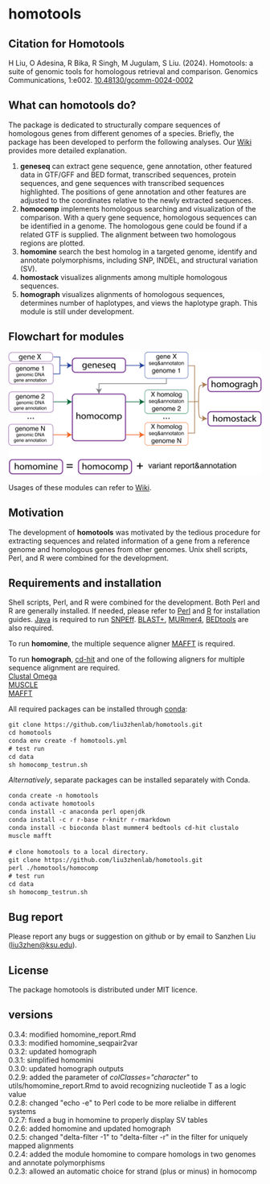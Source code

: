 # homotools

## Citation for Homotools
H Liu, O Adesina, R Bika, R Singh, M Jugulam, S Liu. (2024). Homotools: a suite of genomic tools for homologous retrieval and comparison. Genomics Communications, 1:e002. [10.48130/gcomm-0024-0002](https://www.maxapress.com/article/doi/10.48130/gcomm-0024-0002)

## What can homotools do?

The package is dedicated to structurally compare sequences of homologous genes from different genomes of a species. Briefly, the package has been developed to perform the following analyses. Our [Wiki](https://github.com/liu3zhenlab/homotools/wiki) provides more detailed explanation.

1. **geneseq** can extract gene sequence, gene annotation, other featured data in GTF/GFF and BED format, transcribed sequences, protein sequences, and gene sequences with transcribed sequences highlighted. The positions of gene annotation and other features are adjusted to the coordinates relative to the newly extracted sequences.
2. **homocomp** implements homologous searching and visualization of the comparison. With a query gene sequence, homologous sequences can be identified in a genome. The homologous gene could be found if a related GTF is supplied. The alignment between two homologous regions are plotted.
3. **homomine** search the best homolog in a targeted genome, identify and annotate polymorphisms, including SNP, INDEL, and structural variation (SV).
4. **homostack** visualizes alignments among multiple homologous sequences.
5. **homograph** visualizes alignments of homologous sequences, determines number of haplotypes, and views the haplotype graph. This module is still under development.

## Flowchart for modules  
<img src="https://github.com/liu3zhenlab/homotools/blob/5009d08c3b78dd223db478154e3e88cc06caa156/flowcharts/homotools_flowchart_v2.png" alt="flowchart" width=550 />

Usages of these modules can refer to [Wiki](https://github.com/liu3zhenlab/homotools/wiki).

## Motivation

The development of **homotools** was motivated by the tedious procedure for extracting sequences and related information of a gene from a reference genome and homologous genes from other genomes. Unix shell scripts, Perl, and R were combined for the development.

## Requirements and installation

Shell scripts, Perl, and R were combined for the development. Both Perl and R are generally installed. If needed, please refer to [Perl](https://www.perl.org/) and [R](https://www.r-project.org/) for installation guides. [Java](https://www.java.com/en/download/) is required to run [SNPEff](https://pcingola.github.io/SnpEff/se_introduction/). [BLAST+](https://ftp.ncbi.nlm.nih.gov/blast/executables/blast+/LATEST/), [MURmer4](http://mummer.sourceforge.net/), [BEDtools](https://bedtools.readthedocs.io/en/latest/) are also required.

To run **homomine**, the multiple sequence aligner [MAFFT](https://mafft.cbrc.jp/alignment/software) is required.

To run **homograph**, [cd-hit](http://weizhong-lab.ucsd.edu/cd-hit/) and one of the following aligners for multiple sequence alignment are required.  
[Clustal Omega](http://www.clustal.org/omega/)  
[MUSCLE](https://www.drive5.com/muscle/)  
[MAFFT](https://mafft.cbrc.jp/alignment/software)  

All required packages can be installed through [conda](https://docs.conda.io/en/latest/):
```
git clone https://github.com/liu3zhenlab/homotools.git
cd homotools
conda env create -f homotools.yml
# test run
cd data
sh homocomp_testrun.sh
```

*Alternatively*, separate packages can be installed separately with Conda.
```
conda create -n homotools
conda activate homotools
conda install -c anaconda perl openjdk
conda install -c r r-base r-knitr r-rmarkdown
conda install -c bioconda blast mummer4 bedtools cd-hit clustalo muscle mafft

# clone homotools to a local directory.
git clone https://github.com/liu3zhenlab/homotools.git 
perl ./homotools/homocomp
# test run
cd data
sh homocomp_testrun.sh
```

## Bug report

Please report any bugs or suggestion on github or by email to Sanzhen Liu ([liu3zhen@ksu.edu](mailto:liu3zhen@ksu.edu)).

## License

The package homotools is distributed under MIT licence.

## versions
0.3.4: modified homomine_report.Rmd  
0.3.3: modified homomine_seqpair2var   
0.3.2: updated homograph  
0.3.1: simplified homomini  
0.3.0: updated homograph outputs  
0.2.9: added the parameter of *colClasses="character"* to utils/homomine_report.Rmd to avoid recognizing nucleotide T as a logic value  
0.2.8: changed "echo -e" to Perl code to be more relialbe in different systems  
0.2.7: fixed a bug in homomine to properly display SV tables  
0.2.6: added homomine and updated homograph  
0.2.5: changed "delta-filter -1" to "delta-filter -r" in the filter for uniquely mapped alignments  
0.2.4: added the module homomine to compare homologs in two genomes and annotate polymorphisms  
0.2.3: allowed an automatic choice for strand (plus or minus) in homocomp  
